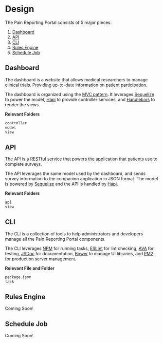 # Design

The Pain Reporting Portal consists of 5 major pieces.

1. [Dashboard](#dashboard)
2. [API](#api)
3. [CLI](#api)
4. [Rules Engine](#rules-engine)
5. [Schedule Job](#schedule-job)

## Dashboard

The dashboard is a website that allows medical researchers to manage clinical trials.
Providing up-to-date information on patient participation.

The dashboard is organized using the [MVC pattern](https://en.wikipedia.org/wiki/Model–view–controller).
It leverages [Sequelize](http://docs.sequelizejs.com/) to power the model, [Hapi](http://hapijs.com/) to provide
 controller services, and [Handlebars](http://handlebarsjs.com/) to render the views.

**Relevant Folders**

``` sh
controller
model
view
```

## API

The API is a [RESTful service](https://en.wikipedia.org/wiki/Representational_state_transfer) that powers the
application that patients use to complete surveys.

The API leverages the same model used by the dashboard, and sends survey information to the companion application in
JSON format. The model is powered by [Sequelize](http://docs.sequelizejs.com/) and the API is handled by
[Hapi](http://hapijs.com/).

**Relevant Folders**

``` sh
api
view
```

## CLI

The CLI is a collection of tools to help administrators and developers manage all the Pain Reporting Portal components.

The CLI leverages [NPM](https://docs.npmjs.com/misc/scripts) for running tasks,
[ESLint](http://eslint.org/) for lint checking,
[AVA](https://github.com/sindresorhus/ava) for testing,
[JSDoc](https://github.com/jsdoc3/jsdoc) for documentation,
[Bower](http://bower.io/) to manage UI libraries,
and [PM2](http://pm2.keymetrics.io/) for production server management.

**Relevant File and Folder**

``` sh
package.json
task
```

## Rules Engine

Coming Soon!

## Schedule Job

Coming Soon!
